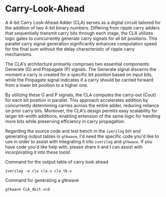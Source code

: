 # Carry-Look-Ahead

A 4-bit Carry Look-Ahead Adder (CLA) serves as a digital circuit tailored for the addition of two 4-bit binary numbers. Differing from ripple carry adders that sequentially transmit carry bits through each stage, the CLA utilizes logic gates to concurrently generate carry signals for all bit positions. This parallel carry signal generation significantly enhances computation speed for the final sum without the delay characteristic of ripple carry mechanisms.

The CLA's architecture primarily comprises two essential components: Generate (G) and Propagate (P) signals. The Generate signal discerns the moment a carry is created for a specific bit position based on input bits, while the Propagate signal indicates if a carry should be carried forward from a lower bit position to a higher one.

By utilizing these G and P signals, the CLA computes the carry-out (Cout) for each bit position in parallel. This approach accelerates addition by concurrently determining carries across the entire adder, reducing reliance on prior carry bits. Moreover, the CLA's design permits easy scalability for larger bit-width additions, enabling extension of the same logic for handling more bits while preserving efficiency in carry propagation.

Regarding the source code and test bench in the `iverilog` bin and generating output tables in `gtkwave`, I'd need the specific code you'd like to use in order to assist with integrating it into `iverilog` and `gtkwave`. If you have code you'd like help with, please share it and I can assist with incorporating it into these tools!

Command for the output table of carry look ahead
```shell
iverilog -o cla cla.v cla_tb.v
```

Command for generating a gtkwave

```shell
gtkwave CLA_4bit.vcd
```
